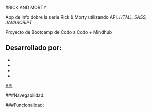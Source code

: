 #RICK AND MORTY

App de info dobre la serie Rick & Morty utilizando API.
*HTML, SASS, JAVASCRIPT*

Proyecto de Bootcamp de Codo a Codo + Mindhub

Desarrollado por:
-
-
-
-
-

[API](https://rickandmortyapi.com/documentation)

###Navegabilidad:

###Funcionalidad:



